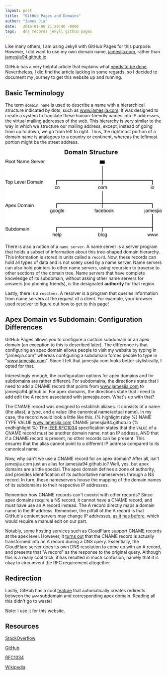 ```yaml
---
layout: post
title:  "GitHub Pages and Domains"
author: "James Jia"
date:   2016-01-06 21:29:40 -0800
tags:   dns records jekyll github pages
---
```

Like many others, I am using Jekyll with GitHub Pages for this purpose. However, I did want to use my own domain name, [jamesjia.com](http://jamesjia.com), rather than [jamesjia94.github.io](jamesjia94.github.io).

GitHub has a very helpful article that explains what [needs to be done][github-custom-domain]. Nevertheless, I did find the article lacking in some regards, so I decided to document my journey to get this website up and running.

## Basic Terminology
The term `domain name` is used to describe a name with a hierarchical structure indicated by dots, such as www.jamesjia.com. It was designed to create a system to translate these human-friendly names into IP addresses, the virtual mailing addresses of the web. This hierarchy is very similar to the way in which we structure our mailing address, except, instead of going from up to down, we go from left to right. Thus, the rightmost portion of a domain name is analagous to a country or continent, whereas the leftmost portion might be the street address.

<img src="/assets/domain_flowchart.png" alt="Domain Hierarchy Image"/>

There is also a notion of a `name server`. A name server is a server program that holds a subset of information about this tree-shaped domain hierarchy. This information is stored in units called a `record`. Now, these records can hold all types of data and is not solely used by a name server. Name servers can also hold pointers to other name servers, using recursion to traverse to other sections of the domain tree. Name servers that have complete knowledge of its subdomain, without asking other name servers for answers (no phoning friends), is the designated **authority** for that region.

Lastly, there is a `resolver`. A resolver is a program that queries information from name servers at the request of a client. For example, your browser used resolver to figure out how to get to this page!

## Apex Domain vs Subdomain: Configuration Differences
GitHub Pages allows you to configure a custom subdomain or an apex domain (an exception to this is described later). The difference is that configuring an apex domain allows people to visit my website by typing in "jamesjia.com" whereas configuring a subdomain forces people to type in "www.jamesjia.com". Since I felt that jamesjia.com looks better stylistically, I opted for that.

Interestingly enough, the configuration options for apex domains and for subdomains are rather different. For subdomains, the directions state that I need to add a CNAME record that points from www.jamesjia.com to jamesjia94.github.io. For apex domains, the directions state that I need to add edit the A record associated with jamesjia.com. What's up with that?

The CNAME record was designed to establish aliases. It consists of a name (the alias), a type, and a value (the canonical name/actual name). In my case, the record would look a little like this.
{% highlight ruby %}
NAME              TYPE   VALUE
www.jamesjia.com  CNAME  jamesjia94.github.io
{% endhighlight %}
The [IEEE RFC1034][rfc-1034] specification states that the `VALUE` of a CNAME record must be another domain name, not an IP address, AND that if a CNAME record is present, no other records can be present. This ensures that the alias cannot point to a different IP address compared to its canonical name.

Now, why can't we use a CNAME record for an apex domain? After all, isn't jamesjia.com just an alias for jamesjia94.github.io? Well, yes, but apex domains are a little special. The apex domain defines a zone of authority, and provides identification of its authoritative nameservers through a NS record. In turn, these nameservers house the mapping of the domain names of its subdomains to their respective IP addresses.

Remember how CNAME records can't coexist with other records? Since apex domains require a NS record, it cannot have a CNAME record, and must have use an A record instead. The A record directly maps a domain name to the IP address. Remember, the pitfall of the A record is that GitHub's content servers may change IP addresses, [as it has before][github-DNS-change], which would require a manual edit on our part.

Notably, some hosting services such as CloudFlare support CNAME records at the apex level. However, it [turns out][cloudflare-CNAME-flatten] that the CNAME record is actually transformed into an A record during a DNS query. Essentially, the CloudFlare server does its own DNS resolution to come up with an A record, and presents that "A record" as the response to the original query. Although this is a really cool trick, it has resulted in much confusion, namely that it is okay to circumvent the RFC requirement altogether.

## Redirection
Lastly, GitHub has a cool [feature][github-redirect] that automatically creates redirects between the `www` subdomain and corresponding apex domain. Reading all this didn't go to waste!

Note: I use it for this website. 

## Resources
[StackOverflow][so]

[GitHub][github-custom-domain]

[RFC1034][rfc-1034]

[Wikipedia][wiki]

[cloudflare-CNAME-flatten]: https://support.cloudflare.com/hc/en-us/articles/200169056-CNAME-Flattening-RFC-compliant-support-for-CNAME-at-the-root
[github-custom-domain]: https://help.github.com/articles/setting-up-a-custom-domain-with-github-pages/
[github-DNS-change]: https://github.com/blog/1715-faster-more-awesome-github-pages
[github-redirect]: https://help.github.com/articles/tips-for-configuring-an-a-record-with-your-dns-provider/#configuring-a-www-subdomain
[rfc-1034]: https://tools.ietf.org/html/rfc1034
[so]: http://serverfault.com/questions/613829/why-cant-a-cname-record-be-used-at-the-apex-aka-root-of-a-domain
[wiki]: https://en.wikipedia.org/wiki/Domain_Name_System
